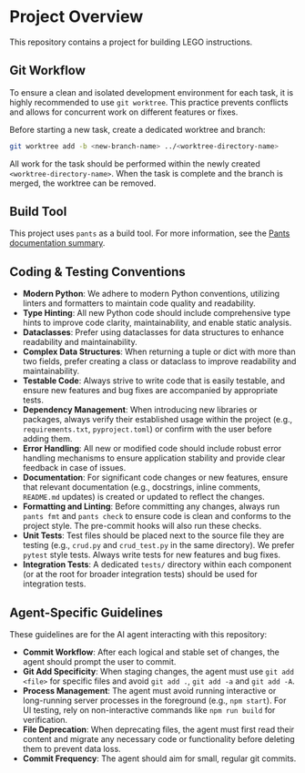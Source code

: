 # Project Overview

This repository contains a project for building LEGO instructions.

## Git Workflow

To ensure a clean and isolated development environment for each task, it is highly recommended to use `git worktree`. This practice prevents conflicts and allows for concurrent work on different features or fixes.

Before starting a new task, create a dedicated worktree and branch:

```bash
git worktree add -b <new-branch-name> ../<worktree-directory-name>
```

All work for the task should be performed within the newly created `<worktree-directory-name>`. When the task is complete and the branch is merged, the worktree can be removed.


## Build Tool

This project uses `pants` as a build tool. For more information, see the [Pants documentation summary](docs/pants-AGENTS.md).

## Coding & Testing Conventions

- **Modern Python**: We adhere to modern Python conventions, utilizing linters and formatters to maintain code quality and readability.
- **Type Hinting**: All new Python code should include comprehensive type hints to improve code clarity, maintainability, and enable static analysis.
- **Dataclasses**: Prefer using dataclasses for data structures to enhance readability and maintainability.
- **Complex Data Structures**: When returning a tuple or dict with more than two fields, prefer creating a class or dataclass to improve readability and maintainability.
- **Testable Code**: Always strive to write code that is easily testable, and ensure new features and bug fixes are accompanied by appropriate tests.
- **Dependency Management**: When introducing new libraries or packages, always verify their established usage within the project (e.g., `requirements.txt`, `pyproject.toml`) or confirm with the user before adding them.
- **Error Handling**: All new or modified code should include robust error handling mechanisms to ensure application stability and provide clear feedback in case of issues.
- **Documentation**: For significant code changes or new features, ensure that relevant documentation (e.g., docstrings, inline comments, `README.md` updates) is created or updated to reflect the changes.
- **Formatting and Linting**: Before committing any changes, always run `pants fmt` and `pants check` to ensure code is clean and conforms to the project style. The pre-commit hooks will also run these checks.
- **Unit Tests**: Test files should be placed next to the source file they are testing (e.g., `crud.py` and `crud_test.py` in the same directory). We prefer `pytest` style tests. Always write tests for new features and bug fixes.
- **Integration Tests**: A dedicated `tests/` directory within each component (or at the root for broader integration tests) should be used for integration tests.

## Agent-Specific Guidelines

These guidelines are for the AI agent interacting with this repository:

- **Commit Workflow**: After each logical and stable set of changes, the agent should prompt the user to commit.
- **Git Add Specificity**: When staging changes, the agent must use `git add
  <file>` for specific files and avoid `git add .`, `git add -a` and `git add -A`.
- **Process Management**: The agent must avoid running interactive or long-running server processes in the foreground (e.g., `npm start`). For UI testing, rely on non-interactive commands like `npm run build` for verification.
- **File Deprecation**: When deprecating files, the agent must first read their content and migrate any necessary code or functionality before deleting them to prevent data loss.
- **Commit Frequency**: The agent should aim for small, regular git commits.
